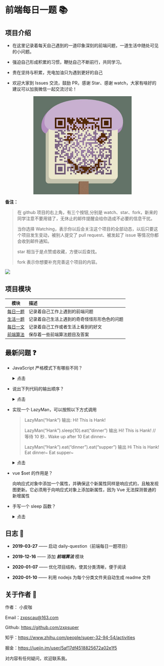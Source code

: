 # 前端每日一题 :books:

## 项目介绍

- 在这里记录着每天自己遇到的一道印象深刻的前端问题，一道生活中随处可见的小问题。

- 强迫自己形成积累的习惯，鞭挞自己不断前行，共同学习。

- 贵在坚持与积累，充电加油只为遇到更好的自己

- 欢迎大家到 Issues 交流，鼓励 PR，感谢 Star、感谢 watch，大家有啥好的建议可以加我微信一起交流讨论！

<img src="./image/wechat.png" style="width: 320px; margin: 0 auto; display: block">

**备注：**

> 在 github 项目的右上角，有三个按钮,分别是 watch、star、fork，新来的同学注意不要用错了，无休止的邮件提醒会给你造成不必要的信息干扰。
>
> 当你选择 Watching，表示你以后会关注这个项目的全部动态，以后只要这个项目发生变动，被别人提交了 pull request、被发起了 issue 等情况你都会收到邮件通知。
>
> star 相当于是点赞或收藏，方便以后查找。
>
> fork 表示你想要补充完善这个项目的内容。

![](./image/fork_and_star.jpg)

## 项目模块

|           模块            | 描述                                         |
| :-----------------------: | :------------------------------------------- |
| [每日一题](./front_end/)  | 记录着自己工作上遇到的前端问题               |
|    [生活一题](./life/)    | 记录着自己生活上遇到的奇奇怪怪形形色色的问题 |
|  [每日一文](./article/)   | 记录着自己工作或者生活上看到的好文           |
| [前端算法](./algorithm//) | 保存着一些前端算法题目及答案                 |

## 最新问题 :question:

- JavaScript 严格模式下有哪些不同？

  <details>
  <summary>点击</summary>

  - 不允许不使用 var 关键字去创建全局变量，抛出 ReferenceError
  - 不允许对变量使用 delete 操作符，抛 ReferenceError
  - 不可对对象的只读属性赋值，不可对对象的不可配置属性使用 delete 操作符，不可为不可拓展的对象添加属性，均抛 TypeError
  - 对象属性名必须唯一
  - 函数中不可有重名参数
  - 在函数内部对修改参数不会反映到 arguments 中
  - 淘汰 arguments.callee 和 arguments.caller
  - 不可在 if 内部声明函数
  - 抛弃 with 语句

  </details>

- 说出下列代码的输出顺序？

  <details>
  <summary>点击</summary>

  ```html
  <div id="app">
    <span id="name" ref="name">{{ name }}</span>
    <button @click="change">change name</button>
    <div id="content"></div>
  </div>
  <script>
    new Vue({
      el: '#app',
      data() {
        return {
          name: 'SHERlocked93',
        };
      },
      methods: {
        change() {
          const $name = this.$refs.name;
          this.$nextTick(() => console.log('setter前：' + $name.innerHTML));
          this.name = ' name改喽 ';
          console.log('同步方式：' + this.$refs.name.innerHTML);
          setTimeout(() =>
            this.console('setTimeout方式：' + this.$refs.name.innerHTML)
          );
          this.$nextTick(() => console.log('setter后：' + $name.innerHTML));
          this.$nextTick().then(() =>
            console.log('Promise方式：' + $name.innerHTML)
          );
        },
      },
    });
  </script>
  ```

  这里涉及的知识是 vue.\$nextTick()原理，详情可查看[《全面解析 Vue.nextTick 实现原理》](https://mp.weixin.qq.com/s/mCcW4OYj3p3471ghMBylBw)

  ```
  同步方式：SHERlocked93
  setter前：SHERlocked93
  setter后：name改喽
  Promise方式：name改喽
  setTimeout方式：name改喽
  ```

  </details>

* 实现一个 LazyMan，可以按照以下方式调用

  > LazyMan(“Hank”) 输出: Hi! This is Hank!
  >
  > LazyMan(“Hank”).sleep(10).eat(“dinner”) 输出 Hi! This is Hank! // 等待 10 秒.. Wake up after 10 Eat dinner~
  >
  > LazyMan(“Hank”).eat(“dinner”).eat(“supper”) 输出 Hi This is Hank! Eat dinner~ Eat supper~

  <details>
  <summary>点击</summary>

  ```js
  class LazyMan {
    constructor(name) {
      this.name = name;
      this.asyncFun = Promise.resolve();
      console.log(`--------- 我就是 ${this.name}! ---------`);
    }
    sleep(delay) {
      this.asyncFun = this.asyncFun.then(() => {
        return new Promise(resolve => {
          setTimeout(() => {
            console.log(`--------- 我睡了 ${delay / 1000}s 然后 ----------`);
            resolve();
          }, delay);
        });
      });
      return this; //提供 ”链式调用“
    }
    eat(food) {
      this.asyncFun = this.asyncFun.then(() => {
        console.log(`--------- 吃 ${food}~ ---------`);
        return Promise.resolve();
      });
      return this;
    }
  }

  new LazyMan('小皮咖')
    .sleep(4000)
    .eat('豆浆')
    .eat('油条')
    .sleep(2000)
    .eat('炒年糕');
  ```

  </details>

* vue \$set 的作用是？

  向响应式对象中添加一个属性，并确保这个新属性同样是响应式的，且触发视图更新。它必须用于向响应式对象上添加新属性，因为 Vue 无法探测普通的新增属性

* 手写一个 sleep 函数？

  <details>
  <summary>点击</summary>

  ```js
  // 时间戳版本
  function sleep(time) {
    let startTime = new Date().getTime();
    while (new Date().getTime() - startTime < time) {}
    console.log('sleep ' + time + 'ms');
  }
  // promise
  function sleep2(time) {
    return new Promise((resolve, reject) => {
      setTimeout(() => {
        console.log('sleep ' + time + 'ms');
        resolve();
      }, time);
    });
  }

  // 测试
  const haha = async () => {
    console.log(11);
    sleep(2000);
    await sleep2(3000);
    console.log(222);
  };

  haha();
  ```

  </details>

## 日志 :ledger:

- **2019-03-27** —— 启动 daily-question（前端每日一题项目）

- **2019-12-16** —— 添加 **_前端算法_** 模块

- **2020-01-07** —— 优化项目结构，使其分类清晰，便于阅读

- **2020-01-10** —— 利用 nodejs 为每个分类文件夹自动生成 readme 文件

## 关于作者 :boy:

作者： 小皮咖

Email：zxpscau@163.com

Github: https://github.com/zxpsuper

知乎：https://www.zhihu.com/people/super-32-94-54/activities

掘金：https://juejin.im/user/5af17df4518825672a02e1f5

对内容有任何疑问，欢迎联系我。
